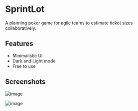 # SprintLot

A planning poker game for agile teams to estimate ticket sizes collaboratively.

## Features
 - Minimalistic UI
 - Dark and Light mode
 - Free to use

## Screenshots

![image](https://github.com/user-attachments/assets/e0816b05-3cdf-4cc7-b3a0-ca85240d9c7a)

![image](https://github.com/user-attachments/assets/65c0a898-50a3-41a2-85aa-269b7ca0e3a5)
